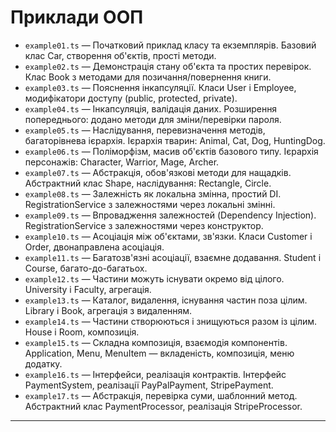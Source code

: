 # Приклади ООП

- `example01.ts` — Початковий приклад класу та екземплярів. Базовий клас Car, створення об'єктів, прості методи.
- `example02.ts` — Демонстрація стану об'єкта та простих перевірок. Клас Book з методами для позичання/повернення книги.
- `example03.ts` — Пояснення інкапсуляції. Класи User і Employee, модифікатори доступу (public, protected, private).
- `example04.ts` — Інкапсуляція, валідація даних. Розширення попереднього: додано методи для зміни/перевірки пароля.
- `example05.ts` — Наслідування, перевизначення методів, багаторівнева ієрархія. Ієрархія тварин: Animal, Cat, Dog, HuntingDog.
- `example06.ts` — Поліморфізм, масив об'єктів базового типу. Ієрархія персонажів: Character, Warrior, Mage, Archer.
- `example07.ts` — Абстракція, обов'язкові методи для нащадків. Абстрактний клас Shape, наслідування: Rectangle, Circle.
- `example08.ts` — Залежність як локальна змінна, простий DI. RegistrationService з залежностями через локальні змінні.
- `example09.ts` — Впровадження залежностей (Dependency Injection). RegistrationService з залежностями через конструктор.
- `example10.ts` — Асоціація між об'єктами, зв'язки. Класи Customer і Order, двонаправлена асоціація.
- `example11.ts` — Багатозв'язні асоціації, взаємне додавання. Student і Course, багато-до-багатьох.
- `example12.ts` — Частини можуть існувати окремо від цілого. University і Faculty, агрегація.
- `example13.ts` — Каталог, видалення, існування частин поза цілим. Library і Book, агрегація з видаленням.
- `example14.ts` — Частини створюються і знищуються разом із цілим. House і Room, композиція.
- `example15.ts` — Складна композиція, взаємодія компонентів. Application, Menu, MenuItem — вкладеність, композиція, меню додатку.
- `example16.ts` — Інтерфейси, реалізація контрактів. Інтерфейс PaymentSystem, реалізації PayPalPayment, StripePayment.
- `example17.ts` — Абстракція, перевірка суми, шаблонний метод. Абстрактний клас PaymentProcessor, реалізація StripeProcessor.

---
